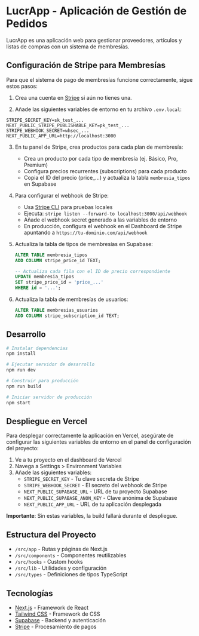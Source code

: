# LucrApp - Aplicación de Gestión de Pedidos

LucrApp es una aplicación web para gestionar proveedores, artículos y listas de compras con un sistema de membresías.

## Configuración de Stripe para Membresías

Para que el sistema de pago de membresías funcione correctamente, sigue estos pasos:

1. Crea una cuenta en [Stripe](https://stripe.com) si aún no tienes una.

2. Añade las siguientes variables de entorno en tu archivo `.env.local`:

```
STRIPE_SECRET_KEY=sk_test_...
NEXT_PUBLIC_STRIPE_PUBLISHABLE_KEY=pk_test_...
STRIPE_WEBHOOK_SECRET=whsec_...
NEXT_PUBLIC_APP_URL=http://localhost:3000
```

3. En tu panel de Stripe, crea productos para cada plan de membresía:
   - Crea un producto por cada tipo de membresía (ej. Básico, Pro, Premium)
   - Configura precios recurrentes (subscriptions) para cada producto
   - Copia el ID del precio (price_...) y actualiza la tabla `membresia_tipos` en Supabase

4. Para configurar el webhook de Stripe:
   - Usa [Stripe CLI](https://stripe.com/docs/stripe-cli) para pruebas locales
   - Ejecuta: `stripe listen --forward-to localhost:3000/api/webhook`
   - Añade el webhook secret generado a las variables de entorno
   - En producción, configura el webhook en el Dashboard de Stripe apuntando a `https://tu-dominio.com/api/webhook`

5. Actualiza la tabla de tipos de membresías en Supabase:
   ```sql
   ALTER TABLE membresia_tipos 
   ADD COLUMN stripe_price_id TEXT;
   
   -- Actualiza cada fila con el ID de precio correspondiente
   UPDATE membresia_tipos 
   SET stripe_price_id = 'price_...' 
   WHERE id = '...';
   ```

6. Actualiza la tabla de membresías de usuarios:
   ```sql
   ALTER TABLE membresias_usuarios 
   ADD COLUMN stripe_subscription_id TEXT;
   ```

## Desarrollo

```bash
# Instalar dependencias
npm install

# Ejecutar servidor de desarrollo
npm run dev

# Construir para producción
npm run build

# Iniciar servidor de producción
npm start
```

## Despliegue en Vercel

Para desplegar correctamente la aplicación en Vercel, asegúrate de configurar las siguientes variables de entorno en el panel de configuración del proyecto:

1. Ve a tu proyecto en el dashboard de Vercel
2. Navega a Settings > Environment Variables
3. Añade las siguientes variables:
   - `STRIPE_SECRET_KEY` - Tu clave secreta de Stripe
   - `STRIPE_WEBHOOK_SECRET` - El secreto del webhook de Stripe
   - `NEXT_PUBLIC_SUPABASE_URL` - URL de tu proyecto Supabase
   - `NEXT_PUBLIC_SUPABASE_ANON_KEY` - Clave anónima de Supabase
   - `NEXT_PUBLIC_APP_URL` - URL de tu aplicación desplegada

**Importante**: Sin estas variables, la build fallará durante el despliegue.

## Estructura del Proyecto

- `/src/app` - Rutas y páginas de Next.js
- `/src/components` - Componentes reutilizables
- `/src/hooks` - Custom hooks
- `/src/lib` - Utilidades y configuración
- `/src/types` - Definiciones de tipos TypeScript

## Tecnologías

- [Next.js](https://nextjs.org) - Framework de React
- [Tailwind CSS](https://tailwindcss.com) - Framework de CSS
- [Supabase](https://supabase.io) - Backend y autenticación
- [Stripe](https://stripe.com) - Procesamiento de pagos
